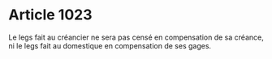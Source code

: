 # Article 1023

Le legs fait au créancier ne sera pas censé en compensation de sa créance, ni le legs fait au domestique en compensation de ses gages.